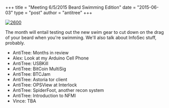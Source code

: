 +++
title = "Meeting 6/5/2015 Beard Swimming Edition"
date = "2015-06-03"
type = "post"
author = "antitree"
+++

[![2600](/images/2600_beard_drag.png)](images/2600_beard_drag.png)


The month will entail testing out the new swim gear to cut down on the drag of your beard when you're swimming. We'll also talk about InfoSec stuff, probably.  

* AntiTree: Months in review
* Alex: Look at my Arduino Cell Phone
* AntiTree: USBKill
* AntiTree: BitCoin MultiSig
* AntiTree: BTCJam
* AntiTree: Astoria tor client
* AntiTree: OPSView at Interlock
* AntiTree: SpiderFoot, another recon system
* AntiTree: Introduction to NFMI
* Vince: TBA
